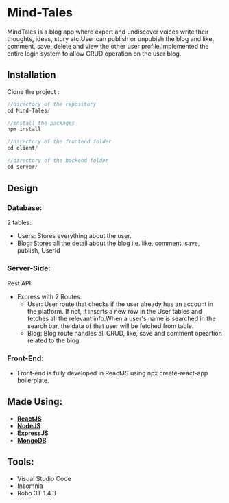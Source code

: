 # Mind-Tales


MindTales is a blog app where expert and undiscover voices write their thoughts, ideas, story etc.User can publish or unpubish the blog and like, comment, save, delete and view the other user profile.Implemented the entire login system to allow CRUD operation on the user blog.

## Installation

Clone the project :

```javascript
//directory of the repository
cd Mind-Tales/

//install the packages
npm install
```

```javascript
//directory of the frontend folder
cd client/

//directory of the backend folder
cd server/

```


## Design

### Database:
2 tables:
  * Users: Stores everything about the user.
  * Blog: Stores all the detail about the blog i.e. like, comment, save, publish, UserId

### Server-Side:
Rest API:
  * Express with 2 Routes.
    * User: User route that checks if the user already has an account in the platform. If not, it inserts a new row in the User tables and fetches all the relevant info.When a user's name is searched in the search bar, the data of that user will be fetched from table.
    * Blog: Blog route handles all CRUD, like, save and comment opeartion related to the blog.

### Front-End:
  * Front-end is fully developed in ReactJS using npx create-react-app boilerplate.
  
## Made Using:
* **[ReactJS](https://reactjs.org/docs/getting-started.html)**
* **[NodeJS](https://nodejs.org/en/docs/)**
* **[ExpressJS](https://expressjs.com/)**
* **[MongoDB](https://www.mongodb.com/)**

## Tools:
  * Visual Studio Code
  * Insomnia
  * Robo 3T 1.4.3
